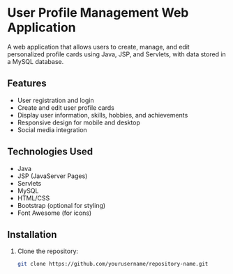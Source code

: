 # User Profile Management Web Application

A web application that allows users to create, manage, and edit personalized profile cards using Java, JSP, and Servlets, with data stored in a MySQL database.

## Features

- User registration and login
- Create and edit user profile cards
- Display user information, skills, hobbies, and achievements
- Responsive design for mobile and desktop
- Social media integration

## Technologies Used

- Java
- JSP (JavaServer Pages)
- Servlets
- MySQL
- HTML/CSS
- Bootstrap (optional for styling)
- Font Awesome (for icons)

## Installation

1. Clone the repository:
   ```bash
   git clone https://github.com/yourusername/repository-name.git
